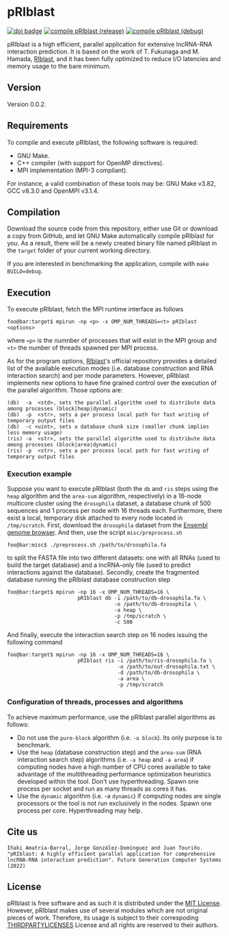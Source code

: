# pRIblast
[![doi badge](https://badgen.net/badge/DOI/j.future.2022.08.014/blue)](https://doi.org/10.1016/j.future.2022.08.014)
[![compile pRIblast (release)](https://github.com/UDC-GAC/pRIblast/actions/workflows/compile-priblast-release.yml/badge.svg)](https://github.com/UDC-GAC/pRIblast/actions/workflows/compile-priblast-release.yml)
[![compile pRIblast (debug)](https://github.com/UDC-GAC/pRIblast/actions/workflows/compile-priblast-debug.yml/badge.svg)](https://github.com/UDC-GAC/pRIblast/actions/workflows/compile-priblast-debug.yml)

pRIblast is a high efficient, parallel application for extensive lncRNA-RNA interaction prediction. It is based on the work of T. Fukunaga and M. Hamada, [RIblast](https://github.com/fukunagatsu/RIblast/), and it has been fully optimized to reduce I/O latencies and memory usage to the bare minimum.

## Version
Version 0.0.2.

## Requirements
To compile and execute pRIblast, the following software is required:
* GNU Make.
* C++ compiler (with support for OpenMP directives).
* MPI implementation (MPI-3 compliant).

For instance, a valid combination of these tools may be: GNU Make v3.82, GCC v8.3.0 and OpenMPI v3.1.4.

## Compilation
Download the source code from this repository, either use Git or download a copy from GitHub, and let GNU Make automatically compile pRIblast for you. As a result, there will be a newly created binary file named pRIblast in the `target` folder of your current working directory.

If you are interested in benchmarking the application, compile with `make BUILD=debug`.

## Execution
To execute pRIblast, fetch the MPI runtime interface as follows
```
foo@bar:target$ mpirun -np <p> -x OMP_NUM_THREADS=<t> pRIblast <options>
```
where `<p>` is the numnber of processes that will exist in the MPI group and `<t>` the number of threads spawned per MPI process.

As for the program options, [RIblast](https://github.com/fukunagatsu/RIblast/)'s official repository provides a detailed list of the available execution modes (i.e. database construction and RNA interaction search) and per mode parameters. However, pRIblast implements new options to have fine grained control over the execution of the parallel algorithm. Those options are:
```
(db)  -a  <std>, sets the parallel algorithm used to distribute data among processes (block|heap|dynamic)
(db)  -p  <str>, sets a per process local path for fast writing of temporary output files
(db)  -c <uint>, sets a database chunk size (smaller chunk implies less memory usage)
(ris) -a  <str>, sets the parallel algorithm used to distribute data among processes (block|area|dynamic)
(ris) -p  <str>, sets a per process local path for fast writing of temporary output files
```

### Execution example
Suppose you want to execute pRIblast (both the `db` and `ris` steps using the `heap` algorithm and the `area-sum` algorithm, respectively) in a 16-node multicore cluster using the `drosophila` dataset, a database chunk of 500 sequences and 1 process per node with 16 threads each. Furthermore, there exist a local, temporary disk attached to every node located in `/tmp/scratch`. First, download the `drosophila` dataset from the [Ensembl genome browser](ftp://ftp.ensembl.org/pub/release-97/fasta/). And then, use the script `misc/preprocess.sh`
```
foo@bar:misc$ ./preprocess.sh /path/to/drosophila.fa
```
to split the FASTA file into two different datasets: one with all RNAs (used to build the target database) and a lncRNA-only file (used to predict interactions against the database). Secondly, create the fragmented database running the pRIblast database construction step
```
foo@bar:target$ mpirun -np 16 -x OMP_NUM_THREADS=16 \
                       pRIblast db -i /path/to/db-drosophila.fa \
                                   -o /path/to/db-drosophila \
                                   -a heap \
                                   -p /tmp/scratch \
                                   -c 500
```
And finally, execute the interaction search step on 16 nodes issuing the following command
```
foo@bar:target$ mpirun -np 16 -x OMP_NUM_THREADS=16 \
                       pRIblast ris -i /path/to/ris-drosophila.fa \
                                    -o /path/to/out-drosophila.txt \
                                    -d /path/to/db-drosophila \
                                    -a area \
                                    -p /tmp/scratch
```

### Configuration of threads, processes and algorithms
To achieve maximum performance, use the pRIblast parallel algorithms as follows:
* Do not use the `pure-block` algorithm (i.e. `-a block`). Its only purpose is to benchmark.
* Use the `heap` (database construction step) and the `area-sum` (RNA interaction search step) algorithms (i.e. `-a heap` and `-a area`) if computing nodes have a high number of CPU cores available to take advantage of the multithreading performance optimization heuristics developed within the tool. Don't use hyperthreading. Spawn one process per socket and run as many threads as cores it has.
* Use the `dynamic` algorithm (i.e. -a `dynamic`) if computing nodes are single processors or the tool is not run exclusively in the nodes. Spawn one process per core. Hyperthreading may help.

## Cite us
```
Iñaki Amatria-Barral, Jorge González-Domínguez and Juan Touriño. "pRIblast: A highly efficient parallel application for comprehensive lncRNA-RNA interaction prediction". Future Generation Computer Systems (2022)
```

## License
pRIblast is free software and as such it is distributed under the [MIT License](LICENSE). However, pRIblast makes use of several modules which are not original pieces of work. Therefore, its usage is subject to their correspoding [THIRDPARTYLICENSES](THIRDPARTYLICENSES) License and all rights are reserved to their authors.
